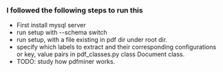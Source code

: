 ### I followed the following steps to run this

 - First install mysql server
 - run setup with --schema switch
 - run setup, with a file existing in pdf dir under root dir.
 - specify which labels to extract and their corresponding configurations
or key, value pairs in pdf_classes.py class Document class.
 - TODO: study how pdfminer works.
